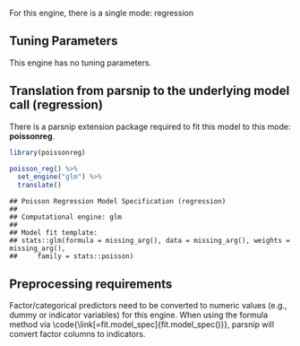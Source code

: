 


For this engine, there is a single mode: regression

## Tuning Parameters

This engine has no tuning parameters. 

## Translation from parsnip to the underlying model call  (regression)

There is a parsnip extension package required to fit this model to this mode: **poissonreg**.


```r
library(poissonreg)

poisson_reg() %>%
  set_engine("glm") %>%
  translate()
```

```
## Poisson Regression Model Specification (regression)
## 
## Computational engine: glm 
## 
## Model fit template:
## stats::glm(formula = missing_arg(), data = missing_arg(), weights = missing_arg(), 
##     family = stats::poisson)
```

## Preprocessing requirements


Factor/categorical predictors need to be converted to numeric values (e.g., dummy or indicator variables) for this engine. When using the formula method via \\code{\\link[=fit.model_spec]{fit.model_spec()}}, parsnip will convert factor columns to indicators.


